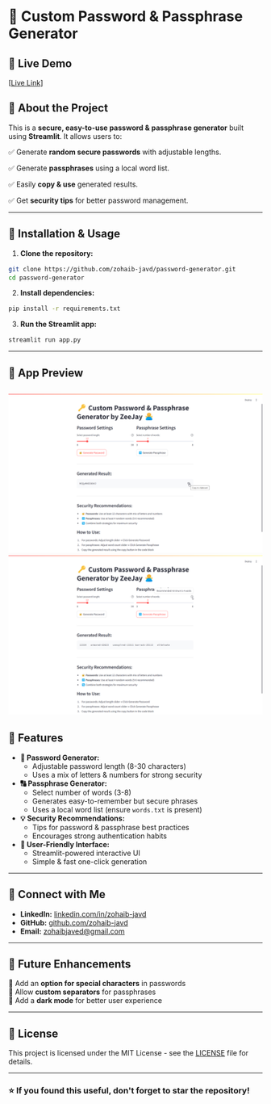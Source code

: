 # 🔑 Custom Password & Passphrase Generator

## 🚀 Live Demo
[[Live Link](https://password-generator-zeejay.streamlit.app/)]

## 📜 About the Project
This is a **secure, easy-to-use password & passphrase generator** built using **Streamlit**. It allows users to:

✅ Generate **random secure passwords** with adjustable lengths.

✅ Generate **passphrases** using a local word list.

✅ Easily **copy & use** generated results.

✅ Get **security tips** for better password management.

---

## 🔧 Installation & Usage

1. **Clone the repository:**
```bash
git clone https://github.com/zohaib-javd/password-generator.git
cd password-generator
```
2. **Install dependencies:**
```bash
pip install -r requirements.txt
```
3. **Run the Streamlit app:**
```bash
streamlit run app.py
```
---
## 📸 App Preview
![App Screenshot 1](image/screenshot1.png)
![App Screenshot 2](image/screenshot2.png)
---

## 📌 Features

- **🔐 Password Generator:**
  - Adjustable password length (8-30 characters)
  - Uses a mix of letters & numbers for strong security
- **🔠 Passphrase Generator:**
  - Select number of words (3-8)
  - Generates easy-to-remember but secure phrases
  - Uses a local word list (ensure `words.txt` is present)
- **💡 Security Recommendations:**
  - Tips for password & passphrase best practices
  - Encourages strong authentication habits
- **📱 User-Friendly Interface:**
  - Streamlit-powered interactive UI
  - Simple & fast one-click generation

---

## 🔗 Connect with Me
- **LinkedIn:** [linkedin.com/in/zohaib-javd](https://linkedin.com/in/zohaib-javd)
- **GitHub:** [github.com/zohaib-javd](https://github.com/zohaib-javd)
- **Email:** [zohaibjaved@gmail.com](mailto:zohaibjaved@gmail.com)

---

## 🎯 Future Enhancements
📌 Add an **option for special characters** in passwords  
📌 Allow **custom separators** for passphrases  
📌 Add a **dark mode** for better user experience  

---

## 📜 License
This project is licensed under the MIT License - see the [LICENSE](LICENSE) file for details.

---

### ⭐ If you found this useful, don't forget to **star** the repository!

